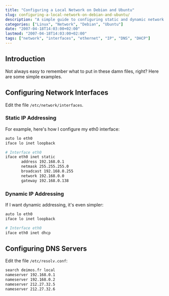 ```yaml
---
title: "Configuring a Local Network on Debian and Ubuntu"
slug: configuring-a-local-network-on-debian-and-ubuntu/
description: "A simple guide to configuring static and dynamic network interfaces on Debian and Ubuntu systems"
categories: ["Linux", "Network", "Debian", "Ubuntu"]
date: "2007-04-18T14:03:00+02:00"
lastmod: "2007-04-18T14:03:00+02:00"
tags: ["network", "interfaces", "ethernet", "IP", "DNS", "DHCP"]
---
```


## Introduction

Not always easy to remember what to put in these damn files, right? Here are some simple examples.

## Configuring Network Interfaces

Edit the file `/etc/network/interfaces`.

### Static IP Addressing

For example, here's how I configure my eth0 interface:

```bash
auto lo eth0
iface lo inet loopback

# Interface eth0
iface eth0 inet static
       address 192.168.0.1
       netmask 255.255.255.0
       broadcast 192.168.0.255
       network 192.168.0.0
       gateway 192.168.0.138
```

### Dynamic IP Addressing

If I want dynamic addressing, it's even simpler:

```bash
auto lo eth0
iface lo inet loopback

# Interface eth0 
iface eth0 inet dhcp
```

## Configuring DNS Servers

Edit the file `/etc/resolv.conf`:

```bash
search deimos.fr local
nameserver 192.168.0.1
nameserver 192.168.0.2
nameserver 212.27.32.5
nameserver 212.27.32.6
```
